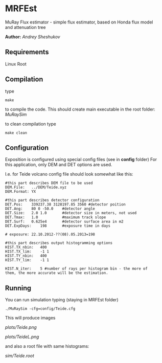 MRFEst
======

MuRay Flux estimator - simple flux estimator, based on Honda flux model and attenuation tree 

**Author:** *Andrey Sheshukov*

Requirements
-------------
Linux
Root

Compilation
------------
type

```
make
```
to compile the code. This should create main executable in the root folder: *MuRaySim*

to clean compilation type 
```
make clean
```

Configuration
-----------
Exposition is configured using special config files (see in **config** folder)
For this application, only DEM and DET options are used. 

I.e. for Teide volcano config file should look somewhat like this:

```
#this part describes DEM file to be used
DEM.File:	../DEM/Teide.xyz
DEM.Format:	YX

#this part describes detector configuration
DET.Pos:	339237.38 3128197.85 3560 #detector poition
DET.Ang:	80 0 -50.0    #detector angle
DET.Size:	2.0 1.0       #detector size in meters, not used
DET.Tmax:	1.0           #maximum track slope
DET.Surf:	0.625e4       #detector surface area in m2
DET.ExpDays:	198       #exposure time in days

# exposure: 22.10.2012-??(08).05.2013=198

#this part describes output histogramming options
HIST.TX_nbin:	400
HIST.TX_lim:	-1 1
HIST.TY_nbin:	400
HIST.TY_lim:	-1 1

HIST.N_iter:	5 #number of rays per histogram bin - the more of them, the more accurate will be the estimation.
```

Running
----------
You can run simulation typing (staying in MRFEst folder)
```
./MuRaySim -cfg=config/Teide.cfg
```
This will produce images 

*plots/Teide.png*

*plots/TeideL.png*

and also a root file with same histograms:

*sim/Teide.root*
